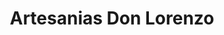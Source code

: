 ---
title: "Artesanias Don Lorenzo"
url: /san-salvador-de-jujuy-jujuy/artesanias-don-lorenzo/
shop: Kiosk
---